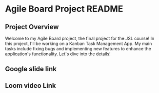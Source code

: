 # Agile Board Project README

## Project Overview

Welcome to my Agile Board project, the final project for the JSL course! In this project, I'll be working on a Kanban Task Management App. My main tasks include fixing bugs and implementing new features to enhance the application's functionality. Let's dive into the details!

## Google slide link


## Loom video Link

